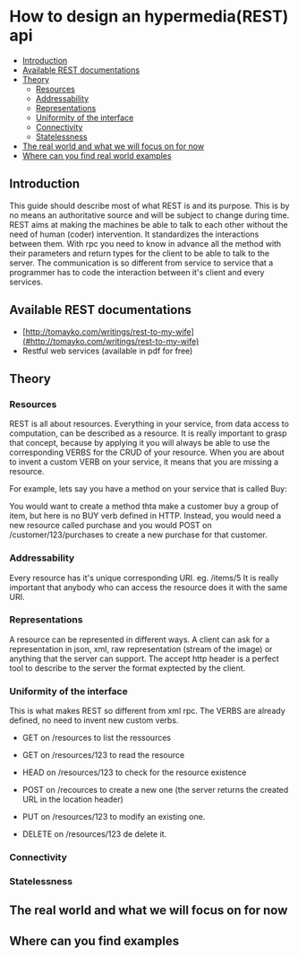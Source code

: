 # How to design an hypermedia(REST) api
  
* [Introduction](#intro)
* [Available REST documentations](#doc)
* [Theory](#theory)
	* [Resources](#ressources)
	* [Addressability](#address)
	* [Representations](#representations)
	* [Uniformity of the interface](#uniformity)
	* [Connectivity](#connectivity)
	* [Statelessness](#stateless)
* [The real world and what we will focus on for now](#real-world)
* [Where can you find real world examples](#examples)

## <a name="intro"/>Introduction</a>
	
This guide should describe most of what REST is and its purpose. This is by no means an authoritative source and will be subject to change during time.
REST aims at making the machines be able to talk to each other without the need of human (coder) intervention. It standardizes the interactions between them.
With rpc you need to know in advance all the method with their parameters and return types for the client to be able to talk to the server.
The communication is so different from service to service that a programmer has to code the interaction between it's client and every services.
	
## <a name="doc"/>Available REST documentations</a>
	
* [http://tomayko.com/writings/rest-to-my-wife](#http://tomayko.com/writings/rest-to-my-wife)
* Restful web services (available in pdf for free)

## <a name="theory"/>Theory</a>
	
### <a name="resources"/>Resources</a>
		
REST is all about resources. Everything in your service, from data access to computation, can be described as a resource. 
It is really important to grasp that concept, because by applying it you will always be able to use the corresponding VERBS for the CRUD of your resource.
When you are about to invent a custom VERB on your service, it means that you are missing a resource.
	
For example, lets say you have a method on your service that is called Buy: 
	
You would want to create a method thta make a customer buy a group of item, but here is no BUY verb defined in HTTP.
Instead, you would need a new resource called purchase and you would POST on /customer/123/purchases to create a new purchase for that customer. 
		
### <a name="address"/>Addressability</a>
	
Every resource has it's unique corresponding URI. eg. /items/5
It is really important that anybody who can access the resource does it with the same URI.

### <a name="representations"/>Representations</a>
	
A resource can be represented in different ways.
A client can ask for a representation in json, xml, raw representation (stream of the image) or anything that the server can support.
The accept http header is a perfect tool to describe to the server the format exptected by the client.
	
### <a name="uniformity"/>Uniformity of the interface</a>
	
This is what makes REST so different from xml rpc. The VERBS are already defined, no need to invent new custom verbs.
		
- GET on /resources to list the ressources
- GET on /resources/123 to read the resource
- HEAD on /resources/123 to check for the resource existence

- POST on /recources to create a new one (the server returns the created URL in the location header)
- PUT on /resources/123 to modify an existing one.
- DELETE on /resources/123 de delete it.
		
### <a name="connectivity"/>Connectivity</a>
	
### <a name="stateless"/>Statelessness</a>
	
## <a name="real-world"/>The real world and what we will focus on for now</a>

## <a name="examples"/>Where can you find examples</a>